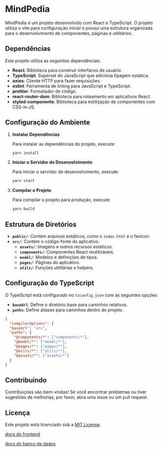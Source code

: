 # MindPedia

MindPedia é um projeto desenvolvido com React e TypeScript. O projeto utiliza o vite para configuração inicial e possui uma estrutura organizada para o desenvolvimento de componentes, páginas e utilitários.

## Dependências

Este projeto utiliza as seguintes dependências:

- **React**: Biblioteca para construir interfaces de usuário.
- **TypeScript**: Superset do JavaScript que adiciona tipagem estática.
- **axios**: Cliente HTTP para fazer requisições.
- **eslint**: Ferramenta de linting para JavaScript e TypeScript.
- **prettier**: Formatador de código.
- **react-router-dom**: Biblioteca para roteamento em aplicativos React.
- **styled-components**: Biblioteca para estilização de componentes com CSS-in-JS.

## Configuração do Ambiente

1. **Instalar Dependências**

   Para instalar as dependências do projeto, execute:

   ```bash
   yarn install
   ```

2. **Iniciar o Servidor de Desenvolvimento**

   Para iniciar o servidor de desenvolvimento, execute:

   ```bash
   yarn start
   ```

3. **Compilar o Projeto**

   Para compilar o projeto para produção, execute:

   ```bash
   yarn build
   ```

## Estrutura de Diretórios

- **`public/`**: Contém arquivos estáticos, como o `index.html` e o favicon.
- **`src/`**: Contém o código-fonte do aplicativo.
  - **`assets/`**: Imagens e outros recursos estáticos.
  - **`components/`**: Componentes React reutilizáveis.
  - **`model/`**: Modelos e definições de tipos.
  - **`pages/`**: Páginas do aplicativo.
  - **`utils/`**: Funções utilitárias e helpers.

## Configuração do TypeScript

O TypeScript está configurado no `tsconfig.json` com as seguintes opções:

- **`baseUrl`**: Define o diretório base para caminhos relativos.
- **`paths`**: Define aliases para caminhos dentro do projeto.

```json
{
  "compilerOptions": {
  "baseUrl": "src",
  "paths": {
    "@components/*": ["components/*"],
    "@model/*": ["model/*"],
    "@pages/*": ["pages/*"],
    "@utils/*": ["utils/*"],
    "@assets/*": ["assets/*"]
  }
}
```

## Contribuindo

Contribuições são bem-vindas! Se você encontrar problemas ou tiver sugestões de melhorias, por favor, abra uma issue ou um pull request.

## Licença

Este projeto está licenciado sob a [MIT License](LICENSE).

[docs do frontend](./frontend/README.md)

[docs do banco de dados](./BackEnd/db/READEME.md)
